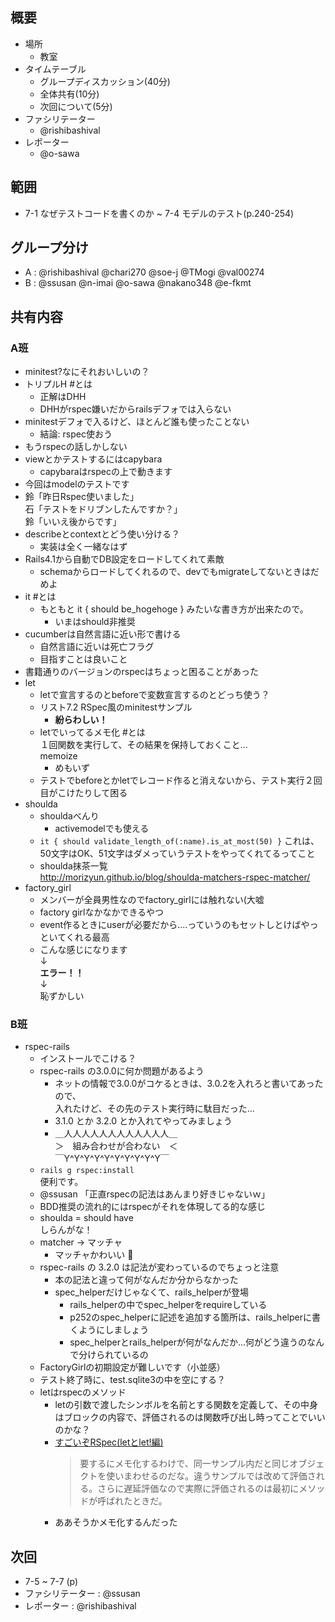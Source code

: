 概要
---

* 場所
  * 教室
* タイムテーブル
  * グループディスカッション(40分)
  * 全体共有(10分)
  * 次回について(5分)
* ファシリテーター
  * @rishibashival
* レポーター
  * @o-sawa

範囲
---

* 7-1 なぜテストコードを書くのか ~ 7-4 モデルのテスト(p.240-254)﻿

グループ分け
---

* A : @rishibashival @chari270 @soe-j @TMogi @val00274
* B : @ssusan @n-imai @o-sawa @nakano348 @e-fkmt

共有内容
---

### A班

* minitest?なにそれおいしいの？
* トリプルH #とは
  * 正解はDHH
  * DHHがrspec嫌いだからrailsデフォでは入らない
* minitestデフォで入るけど、ほとんど誰も使ったことない
  * 結論: rspec使おう
* もうrspecの話しかしない
* viewとかテストするにはcapybara
  * capybaraはrspecの上で動きます
* 今回はmodelのテストです
* 鈴「昨日Rspec使いました」<br>
  石「テストをドリブンしたんですか？」<br>
  鈴「いいえ後からです」
* describeとcontextとどう使い分ける？
  * 実装は全く一緒なはず
* Rails4.1から自動でDB設定をロードしてくれて素敵
  * schemaからロードしてくれるので、devでもmigrateしてないときはだめよ
* it #とは
  * もともと it { should be_hogehoge } みたいな書き方が出来たので。
    * いまはshould非推奨
* cucumberは自然言語に近い形で書ける
  * 自然言語に近いは死亡フラグ
  * 目指すことは良いこと
* 書籍通りのバージョンのrspecはちょっと困ることがあった
* let
  * letで宣言するのとbeforeで変数宣言するのとどっち使う？
  * リスト7.2 RSpec風のminitestサンプル
    * <b>紛らわしい！</b>
  * letでいってるメモ化 #とは<br>
    １回関数を実行して、その結果を保持しておくこと...<br>
    memoize
    * めもいず
  * テストでbeforeとかletでレコード作ると消えないから、テスト実行２回目がこけたりして困る
* shoulda
  * shouldaべんり
    * activemodelでも使える
  * ``` it { should validate_length_of(:name).is_at_most(50) } ```
   これは、50文字はOK、51文字はダメっていうテストをやってくれてるってこと
  * shoulda抹茶一覧<br>
    http://morizyun.github.io/blog/shoulda-matchers-rspec-matcher/
* factory_girl
  * メンバーが全員男性なのでfactory_girlには触れない(大嘘
  * factory girlなかなかできるやつ
  * event作るときにuserが必要だから....っていうのもセットしとけばやっといてくれる最高
  * こんな感じになります<br>
    ↓<br>
    <b>エラー！！</b><br>
    ↓<br>
    恥ずかしい

### B班

* rspec-rails
  * インストールでこける？
  * rspec-rails の3.0.0に何か問題があるよう
    * ネットの情報で3.0.0がコケるときは、3.0.2を入れろと書いてあったので、<br>
      入れたけど、その先のテスト実行時に駄目だった...
    * 3.1.0 とか 3.2.0 とか入れてやってみましょう
    * ＿人人人人人人人人人人人人＿<br>
      ＞　組み合わせが合わない　＜<br>
      ￣Y^Y^Y^Y^Y^Y^Y^Y^Y^Y￣
  * ``` rails g rspec:install ```<br>
    便利です。
  * @ssusan 「正直rspecの記法はあんまり好きじゃないｗ」
  * BDD推奨の流れ的にはrspecがそれを体現してる的な感じ
  * shoulda = should have<br>
    しらんがな！
  * matcher → マッチャ
    * マッチャかわいい :tea:
  * rspec-rails の 3.2.0 は記法が変わっているのでちょっと注意
    * 本の記法と違って何がなんだか分からなかった
    * spec_helperだけじゃなくて、rails_helperが登場
      * rails_helperの中でspec_helperをrequireしている
      * p252のspec_helperに記述を追加する箇所は、rails_helperに書くようにしましょう
      * spec_helperとrails_helperが何がなんだか...何がどう違うのなんで分けられているの
  * FactoryGirlの初期設定が難しいです（小並感）
  * テスト終了時に、test.sqlite3の中を空にする？
  * letはrspecのメソッド
    * letの引数で渡したシンボルを名前とする関数を定義して、その中身はブロックの内容で、評価されるのは関数呼び出し時ってことでいいのかな？
    * [すごいぞRSpec(letとlet!編)](http://d.hatena.ne.jp/yohfee/20110223/1298467548)
      > 要するにメモ化するわけで、同一サンプル内だと同じオブジェクトを使いまわせるのだな。違うサンプルでは改めて評価される。さらに遅延評価なので実際に評価されるのは最初にメソッドが呼ばれたときだ。
    * ああそうかメモ化するんだった

次回  
---

* 7-5 ~ ﻿7-7 (p)
* ファシリテーター : @ssusan
* レポーター : @rishibashival
